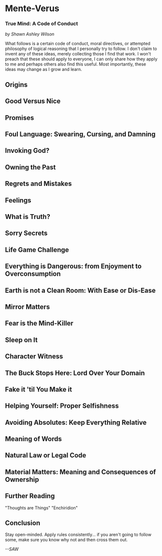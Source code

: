 # Mente-Verus
### True Mind: A Code of Conduct
*by Shawn Ashley Wilson*

What follows is a certain code of conduct, moral directives, or attempted philosophy of logical reasoning that I personally try to follow. I don't claim to invent any of these ideas, merely collecting those I find that work. I won't preach that these should apply to everyone, I can only share how they apply to me and perhaps others also find this useful. Most importantly, these ideas may change as I grow and learn.

## Origins

## Good Versus Nice

## Promises

## Foul Language: Swearing, Cursing, and Damning

## Invoking God?

## Owning the Past

## Regrets and Mistakes

## Feelings

## What is Truth?

## Sorry Secrets

## Life Game Challenge

## Everything is Dangerous: from Enjoyment to Overconsumption

## Earth is not a Clean Room: With Ease or Dis-Ease

## Mirror Matters

## Fear is the Mind-Killer

## Sleep on It

## Character Witness

## The Buck Stops Here: Lord Over Your Domain

## Fake it 'til You Make it

## Helping Yourself: Proper Selfishness

## Avoiding Absolutes: Keep Everything Relative

## Meaning of Words

## Natural Law or Legal Code

## Material Matters: Meaning and Consequences of Ownership

## Further Reading

"Thoughts are Things"
"Enchiridion"

## Conclusion

Stay open-minded. Apply rules consistently... if you aren't going to follow some, make sure you know why not and then cross them out.

*--SAW*

